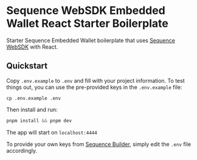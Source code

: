 # Sequence WebSDK Embedded Wallet React Starter Boilerplate

Starter Sequence Embedded Wallet boilerplate that uses [Sequence WebSDK](https://github.com/0xsequence/web-sdk) with React.

## Quickstart

Copy `.env.example` to `.env` and fill with your project information. To test things out, you can use the pre-provided keys in the `.env.example` file:

```
cp .env.example .env
```

Then install and run:

```js
pnpm install && pnpm dev
```

The app will start on `localhost:4444`

To provide your own keys from [Sequence Builder](https://sequence.build/), simply edit the `.env` file accordingly.
